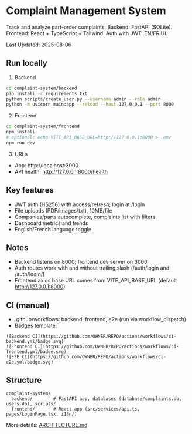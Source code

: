 # Complaint Management System

Track and analyze part-order complaints. Backend: FastAPI (SQLite). Frontend: React + TypeScript + Tailwind. Auth with JWT. EN/FR UI.

Last Updated: 2025-08-06

## Run locally

1) Backend
```bash
cd complaint-system/backend
pip install -r requirements.txt
python scripts/create_user.py --username admin --role admin
python -m uvicorn main:app --reload --host 127.0.0.1 --port 8000
```

2) Frontend
```bash
cd complaint-system/frontend
npm install
# optional: echo VITE_API_BASE_URL=http://127.0.0.1:8000 > .env
npm run dev
```

3) URLs
- App: http://localhost:3000
- API health: http://127.0.0.1:8000/health

## Key features
- JWT auth (HS256) with access/refresh; login at /login
- File uploads (PDF/images/txt), 10MB/file
- Companies/parts autocomplete, complaints list with filters
- Dashboard metrics and trends
- English/French language toggle

## Notes
- Backend listens on 8000; frontend dev server on 3000
- Auth routes work with and without trailing slash (/auth/login and /auth/login/)
- Frontend axios base URL comes from VITE_API_BASE_URL (default http://127.0.0.1:8000)

## CI (manual)
- .github/workflows: backend, frontend, e2e (run via workflow_dispatch)
- Badges template:
```
![Backend CI](https://github.com/OWNER/REPO/actions/workflows/ci-backend.yml/badge.svg)
![Frontend CI](https://github.com/OWNER/REPO/actions/workflows/ci-frontend.yml/badge.svg)
![E2E CI](https://github.com/OWNER/REPO/actions/workflows/ci-e2e.yml/badge.svg)
```

## Structure
```
complaint-system/
  backend/        # FastAPI app, databases (database/complaints.db, users.db), scripts/
  frontend/       # React app (src/services/api.ts, pages/LoginPage.tsx, i18n/)
```

More details: [ARCHITECTURE.md](ARCHITECTURE.md:1)
